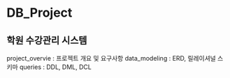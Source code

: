 # DB_Project

## 학원 수강관리 시스템

project_overvie : 프로젝트 개요 및 요구사항
data_modeling : ERD, 릴레이셔널 스키마
queries : DDL, DML, DCL